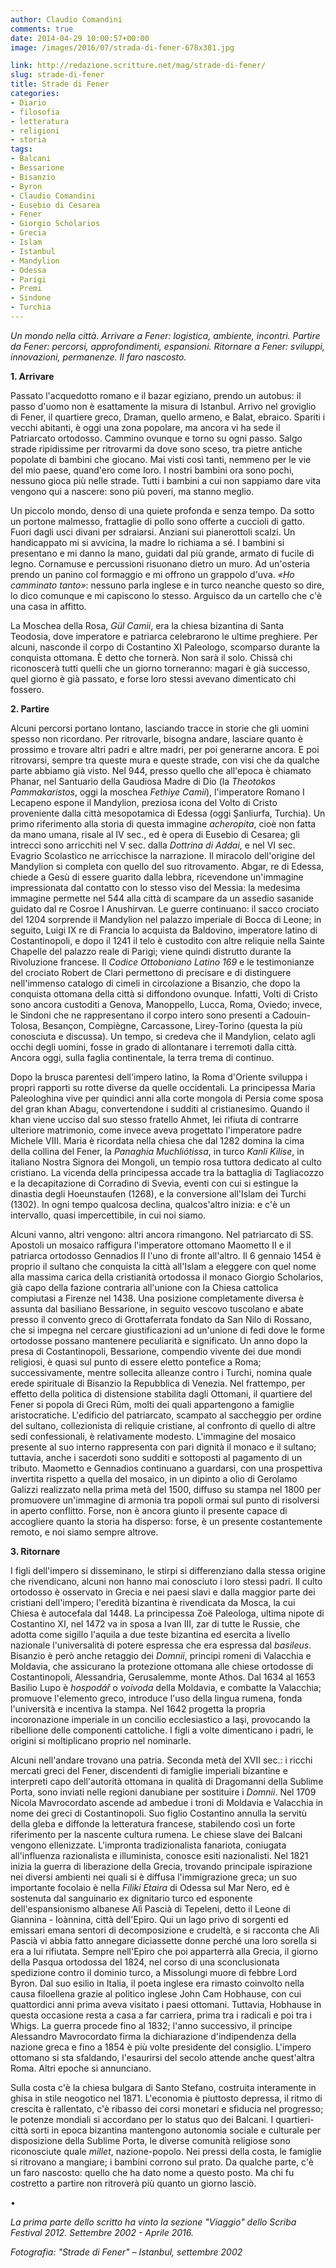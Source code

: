 ```yaml
---
author: Claudio Comandini
comments: true
date: 2014-04-29 10:00:57+00:00
image: /images/2016/07/strada-di-fener-678x381.jpg

link: http://redazione.scritture.net/mag/strade-di-fener/
slug: strade-di-fener
title: Strade di Fener
categories:
- Diario
- filosofia
- letteratura
- religioni
- storia
tags:
- Balcani
- Bessarione
- Bisanzio
- Byron
- Claudio Comandini
- Eusebio di Cesarea
- Fener
- Giorgio Scholarios
- Grecia
- Islam
- Istanbul
- Mandylion
- Odessa
- Parigi
- Premi
- Sindone
- Turchia
---
```


_Un mondo nella città. Arrivare a Fener: logistica, ambiente, incontri. Partire da Fener: percorsi, approfondimenti, espansioni. Ritornare a Fener: sviluppi, innovazioni, permanenze. Il faro nascosto._



**1. Arrivare**

Passato l'acquedotto romano e il bazar egiziano, prendo un autobus: il passo d'uomo non è esattamente la misura di Istanbul. Arrivo nel groviglio di Fener, il quartiere greco, Draman, quello armeno, e Balat, ebraico. Spariti i vecchi abitanti, è oggi una zona popolare, ma ancora vi ha sede il Patriarcato ortodosso. Cammino ovunque e torno su ogni passo. Salgo strade ripidissime per ritrovarmi da dove sono sceso, tra pietre antiche popolate di bambini che giocano. Mai visti così tanti, nemmeno per le vie del mio paese, quand'ero come loro. I nostri bambini ora sono pochi, nessuno gioca più nelle strade. Tutti i bambini a cui non sappiamo dare vita vengono qui a nascere: sono più poveri, ma stanno meglio.

Un piccolo mondo, denso di una quiete profonda e senza tempo. Da sotto un portone malmesso, frattaglie di pollo sono offerte a cuccioli di gatto. Fuori dagli usci divani per sdraiarsi. Anziani sui pianerottoli scalzi. Un handicappato mi si avvicina, la madre lo richiama a sé. I bambini si presentano e mi danno la mano, guidati dal più grande, armato di fucile di legno. Cornamuse e percussioni risuonano dietro un muro. Ad un'osteria prendo un panino col formaggio e mi offrono un grappolo d'uva. _«Ho camminato tanto»_: nessuno parla inglese e in turco neanche questo so dire, lo dico comunque e mi capiscono lo stesso. Arguisco da un cartello che c'è una casa in affitto.

La Moschea della Rosa, _Gül Camii_, era la chiesa bizantina di Santa Teodosia, dove imperatore e patriarca celebrarono le ultime preghiere. Per alcuni, nasconde il corpo di Costantino XI Paleologo, scomparso durante la conquista ottomana. È detto che tornerà. Non sarà il solo. Chissà chi riconoscerà tutti quelli che un giorno torneranno: magari è già successo, quel giorno è già passato, e forse loro stessi avevano dimenticato chi fossero.



**2. Partire**

Alcuni percorsi portano lontano, lasciando tracce in storie che gli uomini spesso non ricordano. Per ritrovarle, bisogna andare, lasciare quanto è prossimo e trovare altri padri e altre madri, per poi generarne ancora. E poi ritrovarsi, sempre tra queste mura e queste strade, con visi che da qualche parte abbiamo già visto. Nel 944, presso quello che all'epoca è chiamato Phanar, nel Santuario della Gaudiosa Madre di Dio (la _Theotokos Pammakaristos_, oggi la moschea _Fethiye Camii_), l'imperatore Romano I Lecapeno espone il Mandylion, preziosa icona del Volto di Cristo proveniente dalla città mesopotamica di Edessa (oggi Şanliurfa, Turchia). Un primo riferimento alla storia di questa immagine _acheropita_, cioè non fatta da mano umana, risale al IV sec., ed è opera di Eusebio di Cesarea; gli intrecci sono arricchiti nel V sec. dalla _Dottrina di Addai_, e nel VI sec. Evagrio Scolastico ne arricchisce la narrazione. Il miracolo dell'origine del Mandylion si completa con quello del suo ritrovamento. Abgar, re di Edessa, chiede a Gesù di essere guarito dalla lebbra, ricevendone un'immagine impressionata dal contatto con lo stesso viso del Messia: la medesima immagine permette nel 544 alla città di scampare da un assedio sasanide guidato dal re Cosroe I Anushirvan. Le guerre continuano: il sacco crociato del 1204 sorprende il Mandylion nel palazzo imperiale di Bocca di Leone; in seguito, Luigi IX re di Francia lo acquista da Baldovino, imperatore latino di Costantinopoli, e dopo il 1241 il telo è custodito con altre reliquie nella Sainte Chapelle del palazzo reale di Parigi; viene quindi distrutto durante la Rivoluzione francese. Il _Codice Ottoboniano Latino 169_ e le testimonianze del crociato Robert de Clari permettono di precisare e di distinguere nell'immenso catalogo di cimeli in circolazione a Bisanzio, che dopo la conquista ottomana della città si diffondono ovunque. Infatti, Volti di Cristo sono ancora custoditi a Genova, Manoppello, Lucca, Roma, Oviedo; invece, le Sindoni che ne rappresentano il corpo intero sono presenti a Cadouin-Tolosa, Besançon, Compiègne, Carcassone, Lirey-Torino (questa la più conosciuta e discussa). Un tempo, si credeva che il Mandylion, celato agli occhi degli uomini, fosse in grado di allontanare i terremoti dalla città. Ancora oggi, sulla faglia continentale, la terra trema di continuo.

Dopo la brusca parentesi dell'impero latino, la Roma d'Oriente sviluppa i propri rapporti su rotte diverse da quelle occidentali. La principessa Maria Paleologhina vive per quindici anni alla corte mongola di Persia come sposa del gran khan Abagu, convertendone i sudditi al cristianesimo. Quando il khan viene ucciso dal suo stesso fratello Ahmet, lei rifiuta di contrarre ulteriore matrimonio, come invece aveva progettato l'imperatore padre Michele VIII. Maria è ricordata nella chiesa che dal 1282 domina la cima della collina del Fener, la _Panaghia Muchliótissa_, in turco _Kanli Kilise_, in italiano Nostra Signora dei Mongoli, un tempio rosa tuttora dedicato al culto cristiano. La vicenda della principessa accade tra la battaglia di Tagliacozzo e la decapitazione di Corradino di Svevia, eventi con cui si estingue la dinastia degli Hoeunstaufen (1268), e la conversione all'Islam dei Turchi (1302). In ogni tempo qualcosa declina, qualcos'altro inizia: e c'è un intervallo, quasi impercettibile, in cui noi siamo.

Alcuni vanno, altri vengono: altri ancora rimangono. Nel patriarcato di SS. Apostoli un mosaico raffigura l'imperatore ottomano Maometto II e il patriarca ortodosso Gennadios II l'uno di fronte all'altro. Il 6 gennaio 1454 è proprio il sultano che conquista la città all'Islam a eleggere con quel nome alla massima carica della cristianità ortodossa il monaco Giorgio Scholarios, già capo della fazione contraria all'unione con la Chiesa cattolica compiutasi a Firenze nel 1438. Una posizione completamente diversa è assunta dal basiliano Bessarione, in seguito vescovo tuscolano e abate presso il convento greco di Grottaferrata fondato da San Nilo di Rossano, che si impegna nel cercare giustificazioni ad un'unione di fedi dove le forme ortodosse possano mantenere peculiarità e significato. Un anno dopo la presa di Costantinopoli, Bessarione, compendio vivente dei due mondi religiosi, è quasi sul punto di essere eletto pontefice a Roma; successivamente, mentre sollecita alleanze contro i Turchi, nomina quale erede spirituale di Bisanzio la Repubblica di Venezia. Nel frattempo, per effetto della politica di distensione stabilita dagli Ottomani, il quartiere del Fener si popola di Greci Rūm, molti dei quali appartengono a famiglie aristocratiche. L'edificio del patriarcato, scampato al saccheggio per ordine del sultano, collezionista di reliquie cristiane, al confronto di quello di altre sedi confessionali, è relativamente modesto. L'immagine del mosaico presente al suo interno rappresenta con pari dignità il monaco e il sultano; tuttavia, anche i sacerdoti sono sudditi e sottoposti al pagamento di un tributo. Maometto e Gennadios continuano a guardarsi, con una prospettiva invertita rispetto a quella del mosaico, in un dipinto a olio di Gerolamo Galizzi realizzato nella prima metà del 1500, diffuso su stampa nel 1800 per promuovere un'immagine di armonia tra popoli ormai sul punto di risolversi in aperto conflitto. Forse, non è ancora giunto il presente capace di accogliere quanto la storia ha disperso: forse, è un presente costantemente remoto, e noi siamo sempre altrove.



**3. Ritornare**

I figli dell'impero si disseminano, le stirpi si differenziano dalla stessa origine che rivendicano, alcuni non hanno mai conosciuto i loro stessi padri. Il culto ortodosso è osservato in Grecia e nei paesi slavi e dalla maggior parte dei cristiani dell'impero; l'eredità bizantina è rivendicata da Mosca, la cui Chiesa è autocefala dal 1448. La principessa Zoë Paleologa, ultima nipote di Costantino XI, nel 1472 va in sposa a Ivan III, zar di tutte le Russie, che adotta come sigillo l'aquila a due teste bizantina ed esercita a livello nazionale l'universalità di potere espressa che era espressa dal _basileus_. Bisanzio è però anche retaggio dei _Domnii_, principi romeni di Valacchia e Moldavia, che assicurano la protezione ottomana alle chiese ortodosse di Costantinopoli, Alessandria, Gerusalemme, monte Athos. Dal 1634 al 1653 Basilio Lupo è _hospodář_ o _voivoda_ della Moldavia, e combatte la Valacchia; promuove l'elemento greco, introduce l'uso della lingua rumena, fonda l'università e incentiva la stampa. Nel 1642 progetta la propria incoronazione imperiale in un concilio ecclesiastico a Iaşi, provocando la ribellione delle componenti cattoliche. I figli a volte dimenticano i padri, le origini si moltiplicano proprio nel nominarle.

Alcuni nell'andare trovano una patria. Seconda metà del XVII sec.: i ricchi mercati greci del Fener, discendenti di famiglie imperiali bizantine e interpreti capo dell'autorità ottomana in qualità di Dragomanni della Sublime Porta, sono inviati nelle regioni danubiane per sostituire i _Domnii_. Nel 1709 Nicola Mavrocordato ascende ad ambedue i troni di Moldavia e Valacchia in nome dei greci di Costantinopoli. Suo figlio Costantino annulla la servitù della gleba e diffonde la letteratura francese, stabilendo così un forte riferimento per la nascente cultura rumena. Le chiese slave dei Balcani vengono ellenizzate. L'impronta tradizionalista fanariota, coniugata all'influenza razionalista e illuminista, conosce esiti nazionalisti. Nel 1821 inizia la guerra di liberazione della Grecia, trovando principale ispirazione nei diversi ambienti nei quali si è diffusa l'immigrazione greca; un suo importante focolaio è nella _Filiki Etaira_ di Odessa sul Mar Nero, ed è sostenuta dal sanguinario ex dignitario turco ed esponente dell'espansionismo albanese Alì Pascià di Tepeleni, detto il Leone di Giannina - Ioànnina, città dell'Epiro. Qui un lago privo di sorgenti ed emissari emana sentori di decomposizione e crudeltà, e si racconta che Alì Pascià vi abbia fatto annegare diciassette donne perché una loro sorella si era a lui rifiutata. Sempre nell'Epiro che poi apparterrà alla Grecia, il giorno della Pasqua ortodossa del 1824, nel corso di una sconclusionata spedizione contro il dominio turco, a Missolungi muore di febbre Lord Byron. Dal suo esilio in Italia, il poeta inglese era rimasto coinvolto nella causa filoellena grazie al politico inglese John Cam Hobhause, con cui quattordici anni prima aveva visitato i paesi ottomani. Tuttavia, Hobhause in questa occasione resta a casa a far carriera, prima tra i radicali e poi tra i Whigs. La guerra procede fino al 1832; l'anno successivo, il principe Alessandro Mavrocordato firma la dichiarazione d'indipendenza della nazione greca e fino a 1854 è più volte presidente del consiglio. L'impero ottomano si sta sfaldando, l'esaurirsi del secolo attende anche quest'altra Roma. Altri epoche si annunciano.

Sulla costa c'è la chiesa bulgara di Santo Stefano, costruita interamente in ghisa in stile neogotico nel 1871. L'economia è piuttosto depressa, il ritmo di crescita è rallentato, c'è ribasso dei corsi monetari e sfiducia nel progresso; le potenze mondiali si accordano per lo status quo dei Balcani. I quartieri-città sorti in epoca bizantina mantengono autonomia sociale e culturale per disposizione della Sublime Porta, le diverse comunità religiose sono riconosciute quale _millet_, nazione-popolo. Nei pressi della costa, le famiglie si ritrovano a mangiare; i bambini corrono sul prato. Da qualche parte, c'è un faro nascosto: quello che ha dato nome a questo posto. Ma chi fu costretto a partire non ritroverà più quanto un giorno lasciò.

•

_La prima parte dello scritto ha vinto la sezione "Viaggio" dello Scriba Festival 2012. Settembre 2002 - Aprile 2016._

_Fotografia: "Strade di Fener" – Istanbul, settembre 2002_


